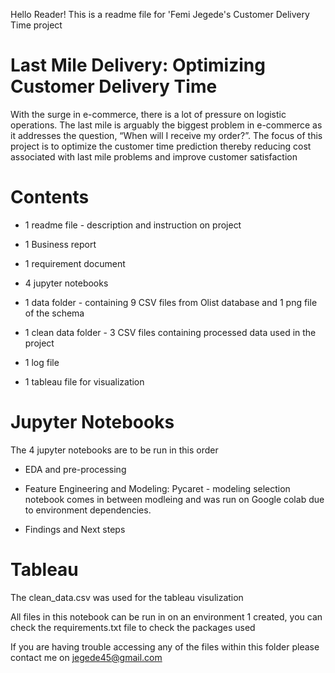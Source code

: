 
Hello Reader! This is a readme file for 'Femi Jegede's Customer Delivery Time project


# Last Mile Delivery: Optimizing  Customer Delivery Time 

With the surge in e-commerce, there is a lot of pressure on logistic operations. The last mile is arguably the biggest problem in e-commerce as it addresses the question, “When will I receive my order?”. The focus of this project is to optimize the customer time prediction thereby reducing cost associated with last mile problems and improve customer satisfaction


# Contents
- 1 readme file - description and instruction on project

- 1 Business report

- 1 requirement document

- 4 jupyter notebooks

- 1 data folder - containing 9 CSV files  from Olist database and 1 png file of the schema

- 1 clean data folder - 3 CSV files containing processed data used in the project

- 1 log file 

- 1 tableau file for visualization


# Jupyter Notebooks
The 4 jupyter notebooks are to be run in this order

- EDA and pre-processing 

- Feature Engineering and Modeling: Pycaret - modeling selection notebook comes in between modleing and was run on Google colab due to environment dependencies.

- Findings and Next steps

# Tableau 

The clean_data.csv was used for the tableau visulization


All files in this notebook can be run in on an environment 1 created, you can check the requirements.txt file to check the packages used


If you are having trouble accessing any of the files within this folder please contact me on jegede45@gmail.com
